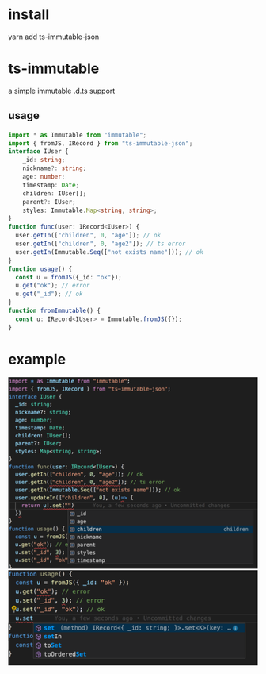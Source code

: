 # install
yarn add ts-immutable-json
# ts-immutable
a simple immutable .d.ts support
## usage
```ts
import * as Immutable from "immutable";
import { fromJS, IRecord } from "ts-immutable-json";
interface IUser {
    _id: string;
    nickname?: string;
    age: number;
    timestamp: Date;
    children: IUser[];
    parent?: IUser;
    styles: Immutable.Map<string, string>;
}
function func(user: IRecord<IUser>) {
  user.getIn(["children", 0, "age"]); // ok
  user.getIn(["children", 0, "age2"]); // ts error
  user.getIn(Immutable.Seq(["not exists name"])); // ok
}
function usage() {
  const u = fromJS({_id: "ok"});
  u.get("ok"); // error
  u.get("_id"); // ok
}
function fromImmutable() {
  const u: IRecord<IUser> = Immutable.fromJS({});
}
```
# example
![pic0](https://github.com/oyb81076/ts-immutable-json/raw/master/example/pic0.png)
![pic0](https://github.com/oyb81076/ts-immutable-json/raw/master/example/pic1.png)
